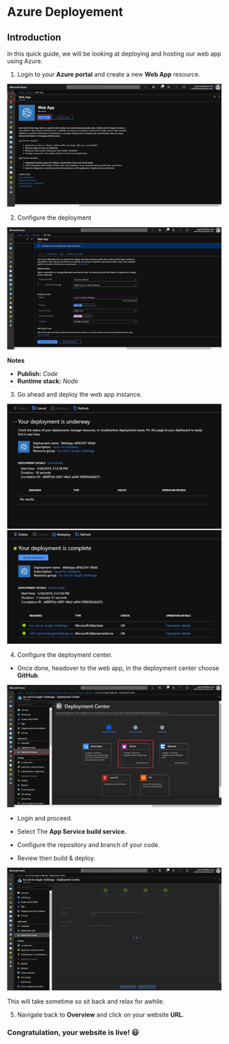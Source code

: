 # Azure Deployement

## Introduction

In this quick guide, we will be looking at deploying and hosting our web app using Azure.

1. Login to your **Azure portal** and create a new **Web App** resource.

<img src="img/1.png" width="500" alt="Creating a web app.">

2. Configure the deployment


<img src="img/2.png" width="500" alt="Congifuring a web app deployment.">

**Notes**

* **Publish:** *Code* 
* **Runtime stack:** *Node* 

3. Go ahead and deploy the web app instance.

<img src="img/3.png" width="500" alt="Deployment in progress...">

<img src="img/4.png" width="500" alt="Deployment Complete.">

4. Configure the deployment center.

* Once done, headover to the web app, in the deployment center choose **GitHub**.

<img src="img/5.png" width="500" alt="Deployment Center.">

* Login and proceed. 

* Select The **App Service build service.**

* Configure the repository and branch of your code. 

* Review then build & deploy.

<img src="img/6.png" width="500" alt="Deployment in progress...">

This will take sometime so sit back and relax for awhile.

5. Navigate back to **Overview** and click on your website **URL**.

### Congratulation, your website is live! 😃

